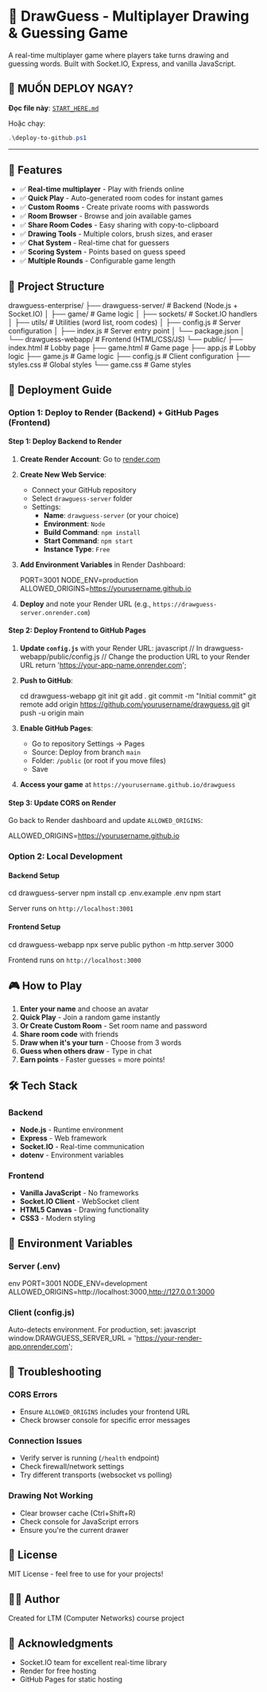 # 🎨 DrawGuess - Multiplayer Drawing & Guessing Game

A real-time multiplayer game where players take turns drawing and guessing words. Built with Socket.IO, Express, and vanilla JavaScript.

## 🚀 MUỐN DEPLOY NGAY?

**Đọc file này**: [`START_HERE.md`](./START_HERE.md)

Hoặc chạy:
```powershell
.\deploy-to-github.ps1
```

---

## 🌟 Features

- ✅ **Real-time multiplayer** - Play with friends online
- ✅ **Quick Play** - Auto-generated room codes for instant games
- ✅ **Custom Rooms** - Create private rooms with passwords
- ✅ **Room Browser** - Browse and join available games
- ✅ **Share Room Codes** - Easy sharing with copy-to-clipboard
- ✅ **Drawing Tools** - Multiple colors, brush sizes, and eraser
- ✅ **Chat System** - Real-time chat for guessers
- ✅ **Scoring System** - Points based on guess speed
- ✅ **Multiple Rounds** - Configurable game length

## 📁 Project Structure


drawguess-enterprise/
├── drawguess-server/          # Backend (Node.js + Socket.IO)
│   ├── game/                  # Game logic
│   ├── sockets/               # Socket.IO handlers
│   ├── utils/                 # Utilities (word list, room codes)
│   ├── config.js              # Server configuration
│   ├── index.js               # Server entry point
│   └── package.json
│
└── drawguess-webapp/          # Frontend (HTML/CSS/JS)
    └── public/
        ├── index.html         # Lobby page
        ├── game.html          # Game page
        ├── app.js             # Lobby logic
        ├── game.js            # Game logic
        ├── config.js          # Client configuration
        ├── styles.css         # Global styles
        └── game.css           # Game styles


## 🚀 Deployment Guide

### Option 1: Deploy to Render (Backend) + GitHub Pages (Frontend)

#### Step 1: Deploy Backend to Render

1. **Create Render Account**: Go to [render.com](https://render.com)

2. **Create New Web Service**:
   - Connect your GitHub repository
   - Select `drawguess-server` folder
   - Settings:
     - **Name**: `drawguess-server` (or your choice)
     - **Environment**: `Node`
     - **Build Command**: `npm install`
     - **Start Command**: `npm start`
     - **Instance Type**: `Free`

3. **Add Environment Variables** in Render Dashboard:
   
   PORT=3001
   NODE_ENV=production
   ALLOWED_ORIGINS=https://yourusername.github.io
   

4. **Deploy** and note your Render URL (e.g., `https://drawguess-server.onrender.com`)

#### Step 2: Deploy Frontend to GitHub Pages

1. **Update `config.js`** with your Render URL:
   javascript
   // In drawguess-webapp/public/config.js
   // Change the production URL to your Render URL
   return 'https://your-app-name.onrender.com';
   

2. **Push to GitHub**:
   
   cd drawguess-webapp
   git init
   git add .
   git commit -m "Initial commit"
   git remote add origin https://github.com/yourusername/drawguess.git
   git push -u origin main
   

3. **Enable GitHub Pages**:
   - Go to repository Settings → Pages
   - Source: Deploy from branch `main`
   - Folder: `/public` (or root if you move files)
   - Save

4. **Access your game** at `https://yourusername.github.io/drawguess`

#### Step 3: Update CORS on Render

Go back to Render dashboard and update `ALLOWED_ORIGINS`:

ALLOWED_ORIGINS=https://yourusername.github.io


### Option 2: Local Development

#### Backend Setup


cd drawguess-server
npm install
cp .env.example .env
npm start


Server runs on `http://localhost:3001`

#### Frontend Setup


cd drawguess-webapp
npx serve public
python -m http.server 3000


Frontend runs on `http://localhost:3000`

## 🎮 How to Play

1. **Enter your name** and choose an avatar
2. **Quick Play** - Join a random game instantly
3. **Or Create Custom Room** - Set room name and password
4. **Share room code** with friends
5. **Draw when it's your turn** - Choose from 3 words
6. **Guess when others draw** - Type in chat
7. **Earn points** - Faster guesses = more points!

## 🛠️ Tech Stack

### Backend
- **Node.js** - Runtime environment
- **Express** - Web framework
- **Socket.IO** - Real-time communication
- **dotenv** - Environment variables

### Frontend
- **Vanilla JavaScript** - No frameworks
- **Socket.IO Client** - WebSocket client
- **HTML5 Canvas** - Drawing functionality
- **CSS3** - Modern styling

## 📝 Environment Variables

### Server (.env)
env
PORT=3001
NODE_ENV=development
ALLOWED_ORIGINS=http://localhost:3000,http://127.0.0.1:3000


### Client (config.js)
Auto-detects environment. For production, set:
javascript
window.DRAWGUESS_SERVER_URL = 'https://your-render-app.onrender.com';


## 🐛 Troubleshooting

### CORS Errors
- Ensure `ALLOWED_ORIGINS` includes your frontend URL
- Check browser console for specific error messages

### Connection Issues
- Verify server is running (`/health` endpoint)
- Check firewall/network settings
- Try different transports (websocket vs polling)

### Drawing Not Working
- Clear browser cache (Ctrl+Shift+R)
- Check console for JavaScript errors
- Ensure you're the current drawer

## 📄 License

MIT License - feel free to use for your projects!

## 👨‍💻 Author

Created for LTM (Computer Networks) course project

## 🙏 Acknowledgments

- Socket.IO team for excellent real-time library
- Render for free hosting
- GitHub Pages for static hosting
